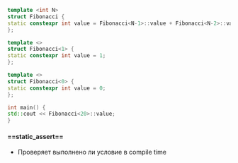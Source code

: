 ```c++
template <int N>
struct Fibonacci {
static constexpr int value = Fibonacci<N-1>::value + Fibonacci<N-2>::value;
};

template <>
struct Fibonacci<1> {
static constexpr int value = 1;
};

template <>
struct Fibonacci<0> {
static constexpr int value = 0;
};

int main() {
std::cout << Fibonacci<20>::value;
}
```

#### ==static_assert==
- Проверяет выполнено ли условие в compile time



